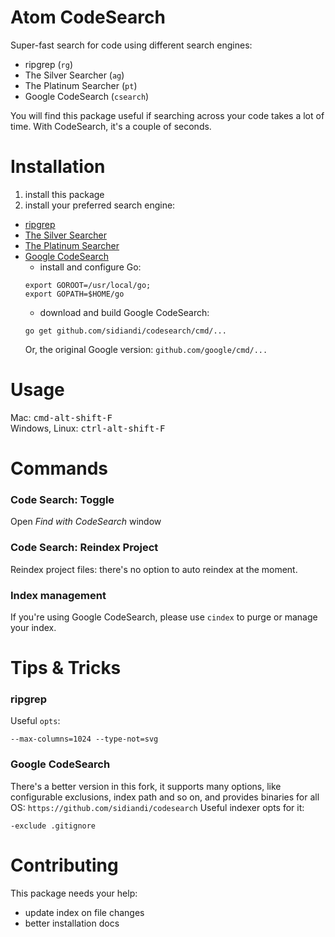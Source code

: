 # Atom CodeSearch

Super-fast search for code using different search engines:

- ripgrep (`rg`)
- The Silver Searcher (`ag`)
- The Platinum Searcher (`pt`)
- Google CodeSearch (`csearch`)

You will find this package useful if searching across your code takes a lot of time. With CodeSearch, it's a couple of seconds.

# Installation

1. install this package
2. install your preferred search engine:

  - [ripgrep](https://github.com/BurntSushi/ripgrep)
  - [The Silver Searcher](https://github.com/ggreer/the_silver_searcher)
  - [The Platinum Searcher](https://github.com/monochromegane/the_platinum_searcher)
  - [Google CodeSearch](https://github.com/google/codesearch)
    - install and configure Go:
    ```
    export GOROOT=/usr/local/go;
    export GOPATH=$HOME/go
    ```
    - download and build Google CodeSearch:
    ```
    go get github.com/sidiandi/codesearch/cmd/...
    ```
    Or, the original Google version: `github.com/google/cmd/...`

# Usage

Mac: <kbd>cmd-alt-shift-F</kbd>  
Windows, Linux: <kbd>ctrl-alt-shift-F</kbd>

# Commands

### Code Search: Toggle

Open *Find with CodeSearch* window

### Code Search: Reindex Project

Reindex project files: there's no option to auto reindex at the moment.

### Index management

If you're using Google CodeSearch, please use `cindex` to purge or manage your index.

# Tips & Tricks

###  ripgrep

Useful `opts`:
```
--max-columns=1024 --type-not=svg
```

### Google CodeSearch

There's a better version in this fork, it supports many options, like configurable exclusions, index path and so on, and provides binaries for all OS: `https://github.com/sidiandi/codesearch`
Useful indexer opts for it:
```
-exclude .gitignore
```

# Contributing

This package needs your help:
- update index on file changes
- better installation docs
